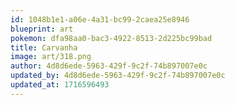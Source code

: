 ```yaml
---
id: 1048b1e1-a06e-4a31-bc99-2caea25e8946
blueprint: art
pokemon: dfa98aa0-bac3-4922-8513-2d225bc99bad
title: Carvanha
image: art/318.png
author: 4d8d6ede-5963-429f-9c2f-74b897007e0c
updated_by: 4d8d6ede-5963-429f-9c2f-74b897007e0c
updated_at: 1716596493
---
```

